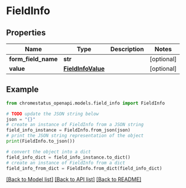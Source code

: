 # FieldInfo


## Properties

Name | Type | Description | Notes
------------ | ------------- | ------------- | -------------
**form_field_name** | **str** |  | [optional] 
**value** | [**FieldInfoValue**](FieldInfoValue.md) |  | [optional] 

## Example

```python
from chromestatus_openapi.models.field_info import FieldInfo

# TODO update the JSON string below
json = "{}"
# create an instance of FieldInfo from a JSON string
field_info_instance = FieldInfo.from_json(json)
# print the JSON string representation of the object
print(FieldInfo.to_json())

# convert the object into a dict
field_info_dict = field_info_instance.to_dict()
# create an instance of FieldInfo from a dict
field_info_from_dict = FieldInfo.from_dict(field_info_dict)
```
[[Back to Model list]](../README.md#documentation-for-models) [[Back to API list]](../README.md#documentation-for-api-endpoints) [[Back to README]](../README.md)


